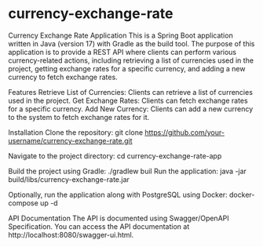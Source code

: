 # currency-exchange-rate
Currency Exchange Rate Application
This is a Spring Boot application written in Java (version 17) with Gradle as the build tool. The purpose of this application is to provide a REST API where clients can perform various currency-related actions, including retrieving a list of currencies used in the project, getting exchange rates for a specific currency, and adding a new currency to fetch exchange rates.

Features
Retrieve List of Currencies: Clients can retrieve a list of currencies used in the project.
Get Exchange Rates: Clients can fetch exchange rates for a specific currency.
Add New Currency: Clients can add a new currency to the system to fetch exchange rates for it.

Installation
Clone the repository:
git clone https://github.com/your-username/currency-exchange-rate.git

Navigate to the project directory:
cd currency-exchange-rate-app

Build the project using Gradle:
./gradlew buil
Run the application:
java -jar build/libs/currency-exchange-rate.jar

Optionally, run the application along with PostgreSQL using Docker:
docker-compose up -d

API Documentation
The API is documented using Swagger/OpenAPI Specification. You can access the API documentation at http://localhost:8080/swagger-ui.html.
